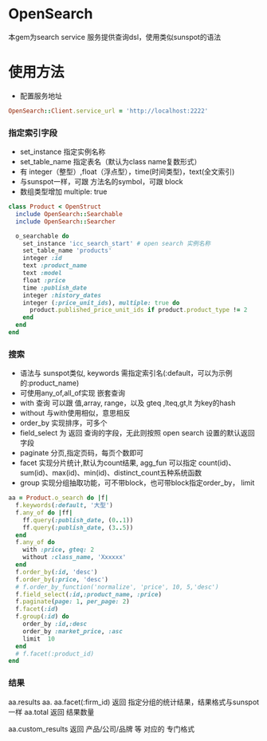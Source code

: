 # OpenSearch

本gem为search service 服务提供查询dsl，使用类似sunspot的语法

# 使用方法

- 配置服务地址

```ruby
OpenSearch::Client.service_url = 'http://localhost:2222'
```

### 指定索引字段
- set_instance 指定实例名称
- set_table_name 指定表名（默认为class name复数形式）
- 有 integer（整型）,float（浮点型），time(时间类型)，text(全文索引)
- 与sunspot一样，可跟 方法名的symbol，可跟 block
- 数组类型增加 multiple: true

```ruby
class Product < OpenStruct
  include OpenSearch::Searchable
  include OpenSearch::Searcher

  o_searchable do
    set_instance 'icc_search_start' # open search 实例名称
    set_table_name 'products'
    integer :id 
    text :product_name
    text :model
    float :price
    time :publish_date
    integer :history_dates
    integer (:price_unit_ids), multiple: true do
      product.published_price_unit_ids if product.product_type != 2
    end
  end
end

```

### 搜索
- 语法与 sunspot类似, keywords 需指定索引名(:default，可以为示例的:product_name)
- 可使用any_of,all_of实现 嵌套查询
- with 查询 可以跟 值,array, range，以及 gteq ,lteq,gt,lt 为key的hash
- without 与with使用相似，意思相反
- order_by 实现排序，可多个
- field_select 为 返回 查询的字段，无此则按照 open search 设置的默认返回字段
- paginate 分页,指定页码，每页个数即可
- facet 实现分片统计,默认为count结果, agg_fun 可以指定 count(id)、sum(id)、max(id)、min(id)、distinct_count五种系统函数
- group  实现分组抽取功能，可不带block，也可带block指定order_by， limit

```ruby
aa = Product.o_search do |f|
  f.keywords(:default, '大型')
  f.any_of do |ff|
    ff.query(:publish_date, (0..1))
    ff.query(:publish_date, (3..5))
  end
  f.any_of do
    with :price, gteq: 2
    without :class_name, 'Xxxxxx'
  end
  f.order_by(:id, 'desc')
  f.order_by(:price, 'desc')
  # f.order_by_function('normalize', 'price', 10, 5,'desc')
  f.field_select(:id,:product_name, :price)
  f.paginate(page: 1, per_page: 2)
  f.facet(:id)
  f.group(:id) do
    order_by :id,:desc
    order_by :market_price, :asc
    limit  10
  end
  # f.facet(:product_id)
end

```

### 结果

aa.results
aa.
aa.facet(:firm_id)  返回 指定分组的统计结果，结果格式与sunspot一样
aa.total 返回 结果数量

aa.custom_results  返回 产品/公司/品牌 等 对应的 专门格式